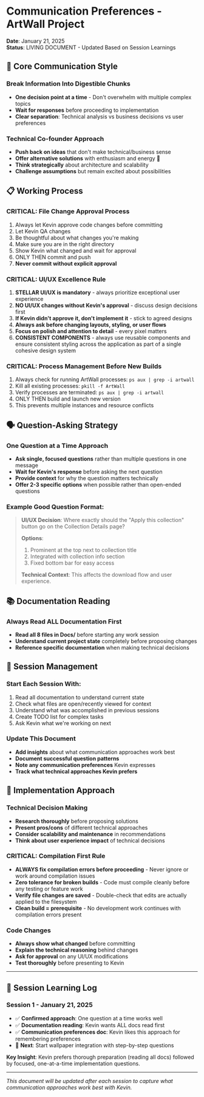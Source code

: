 # Communication Preferences - ArtWall Project

**Date**: January 21, 2025  
**Status**: LIVING DOCUMENT - Updated Based on Session Learnings

## 🎯 **Core Communication Style**

### **Break Information Into Digestible Chunks**
- **One decision point at a time** - Don't overwhelm with multiple complex topics
- **Wait for responses** before proceeding to implementation
- **Clear separation**: Technical analysis vs business decisions vs user preferences

### **Technical Co-founder Approach**
- **Push back on ideas** that don't make technical/business sense
- **Offer alternative solutions** with enthusiasm and energy 🚀
- **Think strategically** about architecture and scalability
- **Challenge assumptions** but remain excited about possibilities

## 📋 **Working Process**

### **CRITICAL: File Change Approval Process**
1. Always let Kevin approve code changes before committing
2. Let Kevin QA changes  
3. Be thoughtful about what changes you're making
4. Make sure you are in the right directory
5. Show Kevin what changed and wait for approval
6. ONLY THEN commit and push
7. **Never commit without explicit approval**

### **CRITICAL: UI/UX Excellence Rule**
1. **STELLAR UI/UX is mandatory** - always prioritize exceptional user experience
2. **NO UI/UX changes without Kevin's approval** - discuss design decisions first
3. **If Kevin didn't approve it, don't implement it** - stick to agreed designs
4. **Always ask before changing layouts, styling, or user flows**
5. **Focus on polish and attention to detail** - every pixel matters
6. **CONSISTENT COMPONENTS** - always use reusable components and ensure consistent styling across the application as part of a single cohesive design system

### **CRITICAL: Process Management Before New Builds**
1. Always check for running ArtWall processes: `ps aux | grep -i artwall`
2. Kill all existing processes: `pkill -f ArtWall`
3. Verify processes are terminated: `ps aux | grep -i artwall`
4. ONLY THEN build and launch new version
5. This prevents multiple instances and resource conflicts

## 🗣️ **Question-Asking Strategy**

### **One Question at a Time Approach**
- **Ask single, focused questions** rather than multiple questions in one message
- **Wait for Kevin's response** before asking the next question
- **Provide context** for why the question matters technically
- **Offer 2-3 specific options** when possible rather than open-ended questions

### **Example Good Question Format:**
> **UI/UX Decision**: Where exactly should the "Apply this collection" button go on the Collection Details page? 
> 
> **Options**:
> 1. Prominent at the top next to collection title
> 2. Integrated with collection info section
> 3. Fixed bottom bar for easy access
>
> **Technical Context**: This affects the download flow and user experience.

## 📚 **Documentation Reading**

### **Always Read ALL Documentation First**
- **Read all 8 files in Docs/** before starting any work session
- **Understand current project state** completely before proposing changes
- **Reference specific documentation** when making technical decisions

## 🔄 **Session Management**

### **Start Each Session With:**
1. Read all documentation to understand current state
2. Check what files are open/recently viewed for context
3. Understand what was accomplished in previous sessions
4. Create TODO list for complex tasks
5. Ask Kevin what we're working on next

### **Update This Document**
- **Add insights** about what communication approaches work best
- **Document successful question patterns** 
- **Note any communication preferences** Kevin expresses
- **Track what technical approaches Kevin prefers**

## 🚀 **Implementation Approach**

### **Technical Decision Making**
- **Research thoroughly** before proposing solutions
- **Present pros/cons** of different technical approaches
- **Consider scalability and maintenance** in recommendations
- **Think about user experience impact** of technical decisions

### **CRITICAL: Compilation First Rule**
- **ALWAYS fix compilation errors before proceeding** - Never ignore or work around compilation issues
- **Zero tolerance for broken builds** - Code must compile cleanly before any testing or feature work
- **Verify file changes are saved** - Double-check that edits are actually applied to the filesystem
- **Clean build = prerequisite** - No development work continues with compilation errors present

### **Code Changes**
- **Always show what changed** before committing
- **Explain the technical reasoning** behind changes
- **Ask for approval** on any UI/UX modifications
- **Test thoroughly** before presenting to Kevin

---

## 📝 **Session Learning Log**

### **Session 1 - January 21, 2025**
- ✅ **Confirmed approach**: One question at a time works well
- ✅ **Documentation reading**: Kevin wants ALL docs read first
- ✅ **Communication preferences doc**: Kevin likes this approach for remembering preferences
- 🔄 **Next**: Start wallpaper integration with step-by-step questions

**Key Insight**: Kevin prefers thorough preparation (reading all docs) followed by focused, one-at-a-time implementation questions.

---

*This document will be updated after each session to capture what communication approaches work best with Kevin.*

